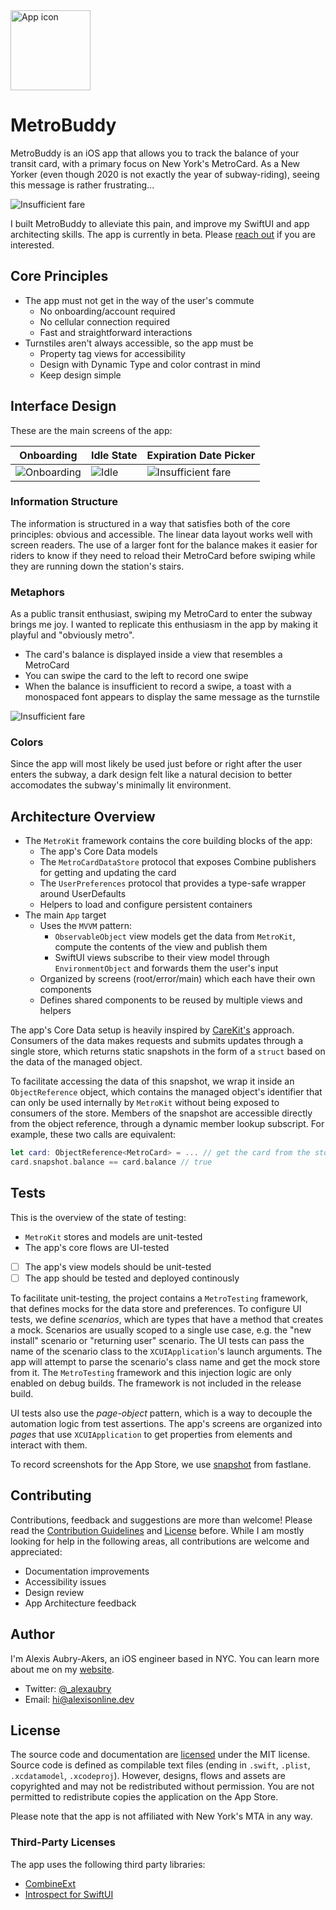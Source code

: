 <img src="https://github.com/alexaubry/metrobuddy/raw/main/.github/icon.png" alt="App icon" height="128" />

# MetroBuddy

MetroBuddy is an iOS app that allows you to track the balance of your transit card, with a primary focus on New York's MetroCard. As a New Yorker (even though 2020 is not exactly the year of subway-riding), seeing this message is rather frustrating...

![Insufficient fare](.github/fare.png)

I built MetroBuddy to alleviate this pain, and improve my SwiftUI and app architecting skills. The app is currently in beta. Please [reach out](#author) if you are interested.

## Core Principles

- The app must not get in the way of the user's commute
    - No onboarding/account required
    - No cellular connection required
    - Fast and straightforward interactions
- Turnstiles aren't always accessible, so the app must be
    - Property tag views for accessibility 
    - Design with Dynamic Type and color contrast in mind
    - Keep design simple

## Interface Design

These are the main screens of the app:

| Onboarding | Idle State | Expiration Date Picker |
|---|---|---|
| ![Onboarding](.github/onboarding.png) | ![Idle](.github/idle.png) | ![Insufficient fare](.github/expiration.png) |

### Information Structure
The information is structured in a way that satisfies both of the core principles: obvious and accessible. The linear data layout works well with screen readers. The use of a larger font for the balance makes it easier for riders to know if they need to reload their MetroCard before swiping while they are running down the station's stairs.

### Metaphors
As a public transit enthusiast, swiping my MetroCard to enter the subway brings me joy. I wanted to replicate this enthusiasm in the app by making it playful and "obviously metro". 
- The card's balance is displayed inside a view that resembles a MetroCard
- You can swipe the card to the left to record one swipe
- When the balance is insufficient to record a swipe, a toast with a monospaced font appears to display the same message as the turnstile

![Insufficient fare](.github/appflow.gif)

### Colors
Since the app will most likely be used just before or right after the user enters the subway, a dark design felt like a natural decision to better accomodates the subway's minimally lit environment.

## Architecture Overview

- The `MetroKit` framework contains the core building blocks of the app:
    - The app's Core Data models
    - The `MetroCardDataStore` protocol that exposes Combine publishers for getting and updating the card
    - The `UserPreferences` protocol that provides a type-safe wrapper around UserDefaults
    - Helpers to load and configure persistent containers
- The main `App` target
    - Uses the `MVVM` pattern: 
        - `ObservableObject` view models get the data from `MetroKit`, compute the contents of the view and publish them
        - SwiftUI views subscribe to their view model through `EnvironmentObject` and forwards them the user's input 
    - Organized by screens (root/error/main) which each have their own components
    - Defines shared components to be reused by multiple views and helpers
    
The app's Core Data setup is heavily inspired by [CareKit's](https://github.com/carekit-apple/CareKit) approach. Consumers of the data makes requests and submits updates through a single store, which returns static snapshots in the form of a `struct` based on the data of the managed object.

To facilitate accessing the data of this snapshot, we wrap it inside an `ObjectReference` object, which contains the managed object's identifier that can only be used internally by `MetroKit` without being exposed to consumers of the store. Members of the snapshot are accessible directly from the
object reference, through a dynamic member lookup subscript. For example, these two calls are equivalent:

```swift
let card: ObjectReference<MetroCard> = ... // get the card from the store
card.snapshot.balance == card.balance // true
```

## Tests

This is the overview of the state of testing:
- `MetroKit` stores and models are unit-tested
- The app's core flows are UI-tested
- [ ] The app's view models should be unit-tested
- [ ] The app should be tested and deployed continously

To facilitate unit-testing, the project contains a `MetroTesting` framework, that defines mocks for the data store and preferences. To configure UI tests, we define *scenarios*, which are types that have a method that creates a mock. Scenarios are usually scoped to a single use case, e.g. the "new install" scenario or "returning user" scenario. The UI tests can pass the name of the scenario class to the `XCUIApplication`'s launch arguments. The app will attempt to parse the scenario's class name and get the mock store from it. The `MetroTesting` framework and this injection logic are only enabled on debug builds. The framework is not included in the release build.

UI tests also use the *page-object* pattern, which is a way to decouple the automation logic from test assertions. The app's screens are organized into *pages* that use `XCUIApplication` to get properties from elements and interact with them.

To record screenshots for the App Store, we use [snapshot](http://docs.fastlane.tools/getting-started/ios/screenshots/) from fastlane.

## Contributing

Contributions, feedback and suggestions are more than welcome! Please read the [Contribution Guidelines](CONTRIBUTING.md) and [License](LICENSE.md) before. While I am mostly looking for help in the following areas, all contributions are welcome and appreciated:

- Documentation improvements
- Accessibility issues
- Design review
- App Architecture feedback

## Author
I'm Alexis Aubry-Akers, an iOS engineer based in NYC. You can learn more about me on my [website](https://alexisonline.dev).

- Twitter: [@_alexaubry](https://twitter.com/_alexaubry)
- Email: [hi@alexisonline.dev](mailto://hi@alexisonline.dev)

## License

The source code and documentation are [licensed](LICENSE) under the MIT license. Source code is defined as compilable text files (ending in `.swift`, `.plist`, `.xcdatamodel`, `.xcodeproj`). However, designs, flows and assets are copyrighted and may not be redistributed without permission. You are not permitted to redistribute copies the application on the App Store. 

Please note that the app is not affiliated with New York's MTA in any way.

### Third-Party Licenses
The app uses the following third party libraries:
- [CombineExt](https://github.com/CombineCommunity/CombineExt)
- [Introspect for SwiftUI](https://github.com/siteline/SwiftUI-Introspect)
